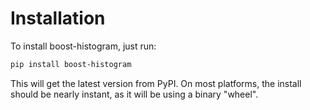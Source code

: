 # Installation

To install boost-histogram, just run:

```bash
pip install boost-histogram
```

This will get the latest version from PyPI. On most platforms, the install should be nearly instant, as it will be using a binary "wheel".
